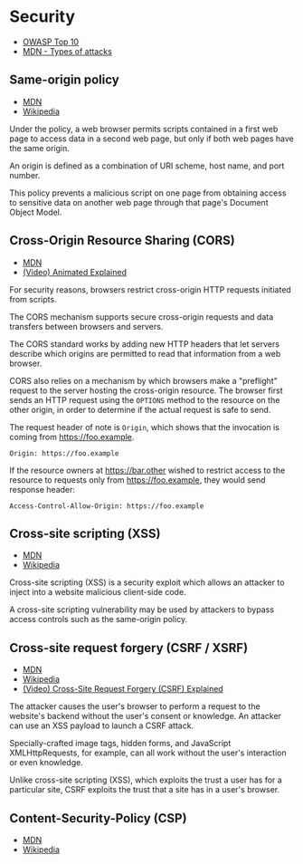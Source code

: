 # Security

- [OWASP Top 10](https://owasp.org/Top10/)
- [MDN - Types of attacks](https://developer.mozilla.org/en-US/docs/Web/Security/Types_of_attacks)

## Same-origin policy

- [MDN](https://developer.mozilla.org/en-US/docs/Web/Security/Same-origin_policy)
- [Wikipedia](https://en.wikipedia.org/wiki/Same-origin_policy)

Under the policy, a web browser permits scripts contained in a first web page to access data in a second web page, but
only if both web pages have the same origin.

An origin is defined as a combination of URI scheme, host name, and port number.

This policy prevents a malicious script on one page from obtaining access to sensitive data on another web page through
that page's Document Object Model.

## Cross-Origin Resource Sharing (CORS)

- [MDN](https://developer.mozilla.org/en-US/docs/Web/HTTP/CORS)
- [(Video) Animated Explained](https://youtu.be/Qf2V6v1pdRY)

For security reasons, browsers restrict cross-origin HTTP requests initiated from scripts.

The CORS mechanism supports secure cross-origin requests and data transfers between browsers and servers.

The CORS standard works by adding new HTTP headers that let servers describe which origins are permitted to read that
information from a web browser.

CORS also relies on a mechanism by which browsers make a "preflight" request to the server hosting the cross-origin
resource. The browser first sends an HTTP request using the `OPTIONS` method to the resource on the other origin, in
order to determine if the actual request is safe to send.

The request header of note is `Origin`, which shows that the invocation is coming from https://foo.example.

`Origin: https://foo.example`

If the resource owners at https://bar.other wished to restrict access to the resource to requests only from
https://foo.example, they would send response header:

`Access-Control-Allow-Origin: https://foo.example`

## Cross-site scripting (XSS)

- [MDN](https://developer.mozilla.org/en-US/docs/Web/Security/Types_of_attacks#cross-site_scripting_xss)
- [Wikipedia](https://en.wikipedia.org/wiki/Cross-site_scripting)

Cross-site scripting (XSS) is a security exploit which allows an attacker to inject into a website malicious client-side
code.

A cross-site scripting vulnerability may be used by attackers to bypass access controls such as the same-origin policy.

## Cross-site request forgery (CSRF / XSRF)

- [MDN](https://developer.mozilla.org/en-US/docs/Web/Security/Types_of_attacks#cross-site_request_forgery_csrf)
- [Wikipedia](https://en.wikipedia.org/wiki/Cross-site_request_forgery)
- [(Video) Cross-Site Request Forgery (CSRF) Explained](https://youtu.be/eWEgUcHPle0)

The attacker causes the user's browser to perform a request to the website's backend without the user's consent or
knowledge. An attacker can use an XSS payload to launch a CSRF attack.

Specially-crafted image tags, hidden forms, and JavaScript XMLHttpRequests, for example, can all work without the
user's interaction or even knowledge.

Unlike cross-site scripting (XSS), which exploits the trust a user has for a particular site, CSRF exploits the trust
that a site has in a user's browser.

## Content-Security-Policy (CSP)

- [MDN](https://developer.mozilla.org/en-US/docs/Web/HTTP/Headers/Content-Security-Policy)
- [Wikipedia](https://en.wikipedia.org/wiki/Content_Security_Policy)
